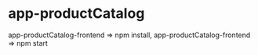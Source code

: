 # app-productCatalog

app-productCatalog-frontend => npm install,
app-productCatalog-frontend => npm start
